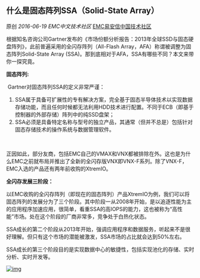 ## 什么是固态阵列SSA（Solid-State Array）

原创 *2016-06-19* *EMC中文技术社区* [EMC易安信中国技术社区](https://mp.weixin.qq.com/s?__biz=MjM5NjY0NzAwMg==&mid=2651771051&idx=1&sn=398689e7bb47a59fa70ce06d7a8ae207&scene=21##)

​      根据知名咨询公司Gartner发布的《市场份额分析报告：2013年全球SSD与固态硬盘阵列》，此前普遍采用的全闪存阵列（All-Flash Array，AFA）称谓被调整为固态阵列Solid-State Array (SSA)。那到底相对于AFA，SSA有哪些不同？本文来带你一探究竟。

 

**固态阵列:**

 

​      Gartner对固态阵列SSA的定义非常严谨：

1. SSA属于具备可扩展性的专有解决方案，完全基于固态半导体技术以实现数据存储功能，而且任何时候都无法利用HDD技术进行配置。不同于ECB（即基于控制器的外部存储）阵列中的纯SSD盘架；
2. SSA必须是具备特定名称与型号的独立产品，其通常（但并不总是）包括针对固态存储技术的操作系统与数据管理软件。

​      

​      正因如此，部分友商，包括EMC自己的VMAX和VNX都被排除在外。这也是为什么EMC之前就布局并推出了全新的全闪存版VNX即VNX-F系列。除了VNX-F，EMC入选的产品还有两年前收购的XtremIO。

 

**全闪存发展三阶段：**

 

​      以EMC收购的全闪存阵列（即现在的固态阵列）产品XtremIO为例，我们可以将固态阵列的发展分为了三个阶段。其中阶段一从2008年开始，是以追逐性能为主的应用程序加速应用，很简单，看重SSA的高IOPS的能力，这也被称为“高性能”市场。处在这个阶段的厂商非常多，竞争处于白热化状态。

​      SSA成长的第二个阶段从2013年开始，强调应用程序和数据服务，听起来不是很好理解。但只有这个市场的潜能被激发，SSA市场的占比就会达到50%左右。

​      SSA成长的第三个阶段目的是实现数据中心的敏捷性，包括实现池化的存储、实时分析、实时开发等。

[![img](http://mmbiz.qpic.cn/mmbiz/TztEwAzAQIUTCWxtvYs5cwhM4ic3niabqOFUCtaHHMXtWrRMQYeIMMV5drVNYWmTHhHPaictAq80GdDuQElUBmGIw/640?wx_fmt=jpeg&tp=webp&wxfrom=5&wx_lazy=1)]()